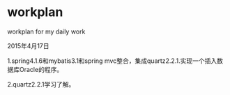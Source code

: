 # workplan
workplan for my daily work

2015年4月17日

1.spring4.1.6和mybatis3.1和spring mvc整合，集成quartz2.2.1.实现一个插入数据库Oracle的程序。

2.quartz2.2.1学习了解。
